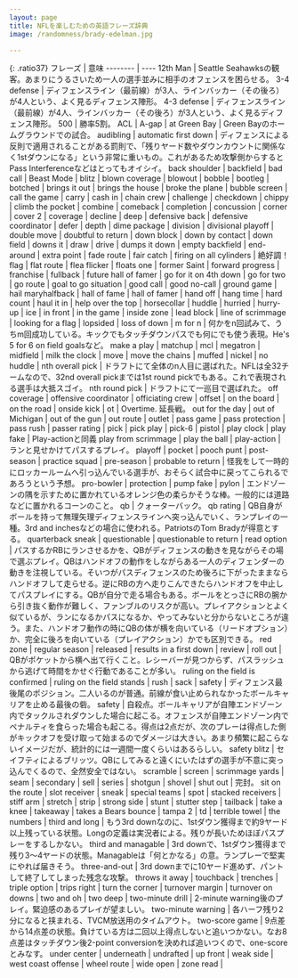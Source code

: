```yaml
---
layout: page
title: NFLを楽しむための英語フレーズ辞典
image: /randomness/brady-edelman.jpg

---
```

<!-- 
vim: wrap
16,$! LC_ALL="C" sort -df -t"|" -k1
Use yy:@" to execute that line
-->

{: .ratio37}
フレーズ                         | 意味
--------                         | ----
12th Man                         | Seattle Seahawksの観客。あまりにうるさいため一人の選手並みに相手のオフェンスを困らせる。
3-4 defense                      | ディフェンスライン（最前線）が3人、ラインバッカー（その後ろ）が4人という、よく見るディフェンス陣形。
4-3 defense                      | ディフェンスライン（最前線）が4人、ラインバッカー（その後ろ）が3人という、よく見るディフェンス陣形。
500                              | 勝率5割。
ACL                              |
A-gap                            |
at Green Bay                     | Green Bayのホームグラウンドでの試合。
audibling                        |
automatic first down             | ディフェンスによる反則で適用されることがある罰則で、「残りヤード数やダウンカウントに関係なく1stダウンになる」という非常に重いもの。これがあるため攻撃側からするとPass Interferenceなどはとってもオイシイ。
back shoulder                    |
backfield                        |
bad call                         |
Beast Mode                       |
blitz                            |
blown coverage                   |
blowout                          |
bobble                           |
bootleg                          |
botched                          |
brings it out                    |
brings the house                 |
broke the plane                  |
bubble screen                    |
call the game                    |
carry                            |
cash in                          |
chain crew                       |
challenge                        |
checkdown                        |
chippy                           |
climb the pocket                 |
combine                          |
comeback                         |
completion                       |
concussion                       |
corner                           |
cover 2                          |
coverage                         |
decline                          |
deep                             |
defensive back                   |
defensive coordinator            |
defer                            |
depth                            |
dime package                     |
division                         |
divisional playoff               |
double move                      |
doubtful to return               |
down block                       |
down by contact                  |
down field                       |
downs it                         |
draw                             |
drive                            |
dumps it down                    |
empty backfield                  |
end-around                       |
extra point                      |
fade route                       |
fair catch                       |
firing on all cylinders          | 絶好調！
flag                             |
flat route                       |
flea flicker                     |
floats one                       |
former Saint                     |
forward progress                 |
franchise                        |
fullback                         |
future hall of famer             |
go for it on 4th down            |
go for two                       |
go route                         |
goal to go situation             |
good call                        |
good no-call                     |
ground game                      |
hail maryhalfback                |
hall of fame                     |
hall of famer                    |
hand off                         |
hang time                        |
hard count                       |
haul it in                       |
help over the top                |
horsecollar                      |
huddle                           |
hurried                          |
hurry-up                         |
ice                              |
in front                         |
in the game                      |
inside zone                      |
lead block                       |
line of scrimmage                |
looking for a flag               |
lopsided                         |
loss of down                     |
m for n                          | 何かをn回試みて、うちm回成功している。キックでもタッチダウンパスでも何にでも使う表現。He's 5 for 6 on field goalsなど。
make a play                      |
matchup                          |
mcl                              |
megatron                         |
midfield                         |
milk the clock                   |
move                             |
move the chains                  |
muffed                           |
nickel                           |
no huddle                        |
nth overall pick                 | ドラフトにて全体のn人目に選ばれた。NFLは全32チームなので、32nd overall pickまでは1st round pickでもある。これで表現される選手は大抵スゴイ。
nth round pick                   | ドラフトにて一巡目で選ばれた。
off coverage                     |
offensive coordinator            |
officiating crew                 |
offset                           |
on the board                     |
on the road                      |
onside kick                      |
ot                               | Overtime. 延長戦。
out for the day                  |
out of Michigan                  |
out of the gun                   |
out route                        |
outlet                           |
pass game                        |
pass protection                  |
pass rush                        |
passer rating                    |
pick                             |
pick play                        |
pick-6                           |
pistol                           |
play clock                       |
play fake                        | Play-actionと同義
play from scrimmage              | 
play the ball                    |
play-action                      | ランと見せかけてパスするプレイ。
playoff                          |
pocket                           |
pooch punt                       |
post-season                      |
practice squad                   |
pre-season                       |
probable to return               | 怪我をして一時的にロッカールームへ引っ込んでいる選手が、おそらく試合中に戻ってこられるであろうという予想。
pro-bowler                       |
protection                       |
pump fake                        |
pylon                            | エンドゾーンの隅を示すために置かれているオレンジ色の柔らかそうな棒。一般的には道路などに置かれるコーンのこと。
qb                               | クォーターバック。
qb rating                        | QB自身がボールを持って無理矢理ディフェンスラインへ突っ込んでいく、ランプレイの一種。3rd and inchesなどの場合に使われる。PatriotsのTom Bradyが得意とする。
quarterback sneak                | 
questionable                     |
questionable to return           |
read option                      | パスするかRBにランさせるかを、QBがディフェンスの動きを見ながらその場で選ぶプレイ。QBはハンドオフの動作をしながらある一人のディフェンダーの動きを注視している。そいつがパスディフェンスのため後ろに下がったままならハンドオフして走らせる。逆にRBの方へ走りこんできたらハンドオフを中止してパスプレイにする。QBが自分で走る場合もある。ボールをとっさにRBの腕から引き抜く動作が難しく、ファンブルのリスクが高い。プレイアクションとよく似ているが、ランになるかパスになるか、やってみないと分からないところが違う。また、ハンドオフ動作の時にQBの体が横を向いている（リードオプション）か、完全に後ろを向いている（プレイアクション）かでも区別できる。
red zone                         |
regular season                   |
released                         |
results in a first down          |
review                           |
roll out                         | QBがポケットから横へ出て行くこと。レシーバーが見つからず、パスラッシュから逃げて時間をかせぐ行動であることが多い。
ruling on the field is confirmed |
ruling on the field stands       |
rush                             |
sack                             |
safety                           | ディフェンス最後尾のポジション。二人いるのが普通。前線が食い止められなかったボールキャリアを止める最後の砦。
safety                           | 自殺点。ボールキャリアが自陣エンドゾーン内でタックルされダウンした場合に起こる。オフェンスが自陣エンドゾーン内でペナルティを食らった場合も起こる。得点は2点だが、次のプレーは得点した側がキックオフを受け取って始まるのでダメージは大きい。あまり頻繁に起こらないイメージだが、統計的には一週間一度くらいはあるらしい。
safety blitz                     | セイフティによるブリッツ。QBにしてみると遠くにいたはずの選手が不意に突っ込んでくるので、全然安全ではない。
scramble                         |
screen                           |
scrimmage yards                  |
seam                             |
secondary                        |
sell                             |
series                           |
shotgun                          |
shovel                           |
shut out                         | 完封。
sit on the route                 |
slot receiver                    |
sneak                            |
special teams                    |
spot                             | 
stacked receivers                |
stiff arm                        |
stretch                          |
strip                            |
strong side                      |
stunt                            |
stutter step                     |
tailback                         |
take a knee                      |
takeaway                         |
takes a Bears bounce             |
tampa 2                          |
td                               |
terrible towel                   |
the numbers                      |
third and long                   | もう3rd downなのに、1stダウン獲得まで約9ヤード以上残っている状態。Longの定義は実況者による。残りが長いためほぼパスプレーをするしかない。
third and managable              | 3rd downで、1stダウン獲得まで残り3〜4ヤードの状態。Managableは「何とかなる」の意。ランプレーで堅実にやれば届きそう。
three-and-out                    | 3rd downまでに10ヤード進めず、パントして終了してしまった残念な攻撃。
throws it away                   |
touchback                        |
trenches                         |
triple option                    |
trips right                      |
turn the corner                  |
turnover margin                  |
turnover on downs                |
two and oh                       |
two deep                         |
two-minute drill                 | 2-minute warning後のプレイ。緊迫感のあるプレイが望ましい。
two-minute warning               | 各ハーフ残り2分になると挟まれる、TVCM放送用のタイムアウト。
two-score game                   | 9点差から14点差の状態。負けている方は二回以上得点しないと追いつかない。なお8点差はタッチダウン後2-point conversionを決めれば追いつくので、one-scoreとみなす。
under center                     |
underneath                       |
undrafted                        |
up front                         |
weak side                        |
west coast offense               |
wheel route                      |
wide open                        |
zone read                        |
